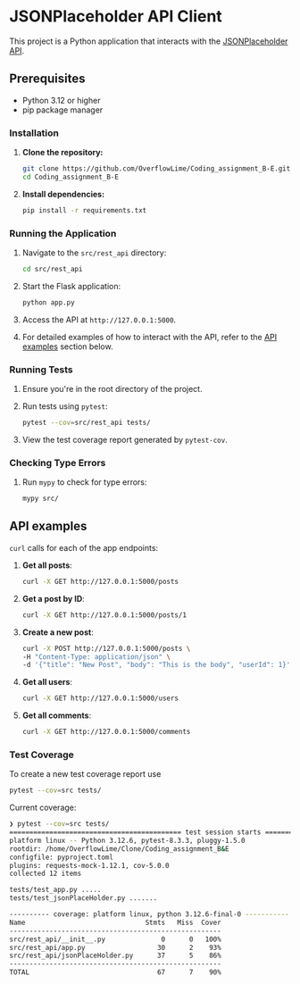 # JSONPlaceholder API Client

This project is a Python application that interacts with the [JSONPlaceholder API](https://jsonplaceholder.typicode.com/).

## Prerequisites

* Python 3.12 or higher
* pip package manager

### Installation

1. **Clone the repository:**

   ```bash
   git clone https://github.com/OverflowLime/Coding_assignment_B-E.git
   cd Coding_assignment_B-E
   ```

2. **Install dependencies:**

   ```bash
   pip install -r requirements.txt
   ```

### Running the Application

1. Navigate to the `src/rest_api` directory:

   ```bash
   cd src/rest_api
   ```

2. Start the Flask application:

   ```bash
   python app.py
   ```

3. Access the API at `http://127.0.0.1:5000`.

4. For detailed examples of how to interact with the API, refer to the [API examples](#api-examples) section below.

### Running Tests

1. Ensure you're in the root directory of the project.

2. Run tests using `pytest`:

   ```bash
   pytest --cov=src/rest_api tests/
   ```

3. View the test coverage report generated by `pytest-cov`.

### Checking Type Errors

1. Run `mypy` to check for type errors:

   ```bash
   mypy src/
   ```

## API examples

`curl` calls for each of the app endpoints:

1. **Get all posts**:
   ```bash
   curl -X GET http://127.0.0.1:5000/posts
   ```

2. **Get a post by ID**:
   ```bash
   curl -X GET http://127.0.0.1:5000/posts/1
   ```

3. **Create a new post**:
   ```bash
   curl -X POST http://127.0.0.1:5000/posts \
   -H "Content-Type: application/json" \
   -d '{"title": "New Post", "body": "This is the body", "userId": 1}'
   ```

4. **Get all users**:
   ```bash
   curl -X GET http://127.0.0.1:5000/users
   ```

5. **Get all comments**:
   ```bash
   curl -X GET http://127.0.0.1:5000/comments
   ```

### Test Coverage

   To create a new test coverage report use

   ```bash
   pytest --cov=src tests/
   ```

   Current coverage:
   ```bash
   ❯ pytest --cov=src tests/
   =========================================== test session starts ===========================================
   platform linux -- Python 3.12.6, pytest-8.3.3, pluggy-1.5.0
   rootdir: /home/OverflowLime/Clone/Coding_assignment_B&E
   configfile: pyproject.toml
   plugins: requests-mock-1.12.1, cov-5.0.0
   collected 12 items

   tests/test_app.py .....                                                                             [ 41%]
   tests/test_jsonPlaceHolder.py .......                                                               [100%]

   ---------- coverage: platform linux, python 3.12.6-final-0 -----------
   Name                              Stmts   Miss  Cover
   -----------------------------------------------------
   src/rest_api/__init__.py              0      0   100%
   src/rest_api/app.py                  30      2    93%
   src/rest_api/jsonPlaceHolder.py      37      5    86%
   -----------------------------------------------------
   TOTAL                                67      7    90%
   ```
